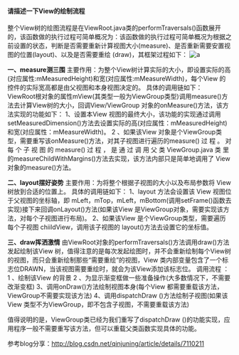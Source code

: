 #### 请描述一下View的绘制流程

整个View树的绘图流程是在ViewRoot.java类的performTraversals()函数展开的，该函数做的执行过程可简单概况为：该函数做的执行过程可简单概况为根据之前设置的状态，判断是否需要重新计算视图大小(measure)、是否重新需要安置视图的位置(layout)、以及是否需要重绘 (draw)，其框架过程如下：
![a](https://user-images.githubusercontent.com/20238022/63223175-2214bf00-c1e4-11e9-8536-cbcb2bade12d.png)

**一、measure测三围**
主要作用：为整个View树计算实际的大小，即设置实际的高(对应属性:mMeasuredHeight)和宽(对应属性:mMeasureWidth)，每个View 的控件的实际宽高都是由父视图和本身视图决定的。
具体的调用链如下：
ViewRoot根对象的属性mView(其类型一般为ViewGroup类型)调用measure()方法去计算View树的大小，回调View/ViewGroup 对象的onMeasure()方法，该方法实现的功能如下：
    1、设置本View 视图的最终大小，该功能的实现通过调用 setMeasuredDimension()方法去设置实际的高(对应属性：mMeasuredHeight)和宽(对应属性：mMeasureWidth)。
    2 、如果该View 对象是个ViewGroup类型，需要重写该onMeasure()方法，对其子视图进行遍历的measure() 过 程 。 对 每 个 子 视 图 的 measure() 过 程 ， 是 通 过 调 用 父 类 ViewGroup.java 类 里 的measureChildWithMargins()方法去实现，该方法内部只是简单地调用了 View 对象的measure()方法。

**二、layout摆好姿势**
主要作用：为将整个根据子视图的大小以及布局参数将 View树放到合适的位置上。
具体的调用链如下：
    1、layout 方法会设置该 View 视图位于父视图的坐标轴，即 mLeft，mTop，mLeft，mBottom(调用setFrame()函数去实现)接下来回调onLayout()方法(如果该View 是ViewGroup对象，需要实现该方法，对每个子视图进行布局)。
    2、如果该View 是个ViewGroup类型，需要遍历每个子视图 chiildView，调用该子视图的 layout()方法去设置它的坐标值。

**三、draw挥洒激情**
由ViewRoot对象的performTraversals()方法调用draw()方法发起绘制该View 树，值得注意的是每次发起绘图时，并不会重新绘制每个View树的视图，而只会重新绘制那些“需要重绘”的视图，View 类内部变量包含了一个标志位DRAWN，当该视图需要重绘时，就会为该View添加该标志位。
调用流程 ：
    1 、绘制该View 的背景
    2 、为显示渐变框做一些准备操作(大多数情况下，不需要改渐变框)
    3、调用onDraw()方法绘制视图本身(每个View 都需要重载该方法，ViewGroup不需要实现该方法)
    4、调用dispatchDraw ()方法绘制子视图(如果该 View 类型不为ViewGroup，即不包含子视图，不需要重载该方法)

值得说明的是，ViewGroup类已经为我们重写了dispatchDraw ()的功能实现，应用程序一般不需要重写该方法，但可以重载父类函数实现具体的功能。

参考blog分享：http://blog.csdn.net/qinjuning/article/details/7110211